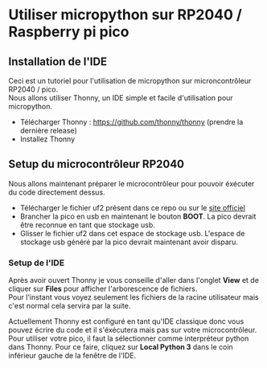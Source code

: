 # Utiliser micropython sur RP2040 / Raspberry pi pico
## Installation de l'IDE
Ceci est un tutoriel pour l'utilisation de micropython sur microncontrôleur RP2040 / pico.\
Nous allons utiliser Thonny, un IDE simple et facile d'utilisation pour micropython.
* Télécharger Thonny : https://github.com/thonny/thonny (prendre la dernière release)
* Installez Thonny

## Setup du microcontrôleur RP2040
Nous allons maintenant préparer le microcontrôleur pour pouvoir éxécuter du code directement dessus.
* Télécharger le fichier uf2 présent dans ce repo ou sur le [site officiel](https://www.raspberrypi.com/documentation/microcontrollers/micropython.html)
* Brancher la pico en usb en maintenant le bouton **BOOT**. La pico devrait être reconnue en tant que stockage usb.
* Glisser le fichier uf2 dans cet espace de stockage usb.
L'espace de stockage usb généré par la pico devrait maintenant avoir disparu.

### Setup de l'IDE
Après avoir ouvert Thonny je vous conseille d'aller dans l'onglet **View** et de cliquer sur **Files** pour afficher l'arborescence de fichiers.\
Pour l'instant vous voyez seulement les fichiers de la racine utilisateur mais c'est normal cela servira par la suite.

Actuellement Thonny est configuré en tant qu'IDE classique donc vous pouvez écrire du code et il s'éxécutera mais pas sur votre microcontrôleur.
Pour utiliser votre pico, il faut la sélectionner comme interpréteur python dans Thonny.
Pour ce faire, cliquez sur **Local Python 3** dans le coin inférieur gauche de la fenêtre de l'IDE.
